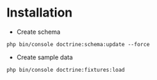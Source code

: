 # Installation

* Create schema
```
php bin/console doctrine:schema:update --force
```
* Create sample data
``` 
php bin/console doctrine:fixtures:load
```